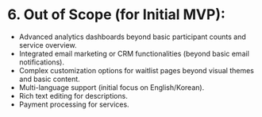 # 6. Out of Scope (for Initial MVP):
* Advanced analytics dashboards beyond basic participant counts and service overview.
* Integrated email marketing or CRM functionalities (beyond basic email notifications).
* Complex customization options for waitlist pages beyond visual themes and basic content.
* Multi-language support (initial focus on English/Korean).
* Rich text editing for descriptions.
* Payment processing for services.
